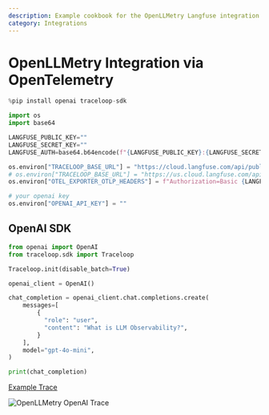 ```yaml
---
description: Example cookbook for the OpenLLMetry Langfuse integration using OpenTelemetry.
category: Integrations
---
```


# OpenLLMetry Integration via OpenTelemetry


```python
%pip install openai traceloop-sdk
```


```python
import os
import base64

LANGFUSE_PUBLIC_KEY=""
LANGFUSE_SECRET_KEY=""
LANGFUSE_AUTH=base64.b64encode(f"{LANGFUSE_PUBLIC_KEY}:{LANGFUSE_SECRET_KEY}".encode()).decode()

os.environ["TRACELOOP_BASE_URL"] = "https://cloud.langfuse.com/api/public/otel" # EU data region
# os.environ["TRACELOOP_BASE_URL"] = "https://us.cloud.langfuse.com/api/public/otel" # US data region
os.environ["OTEL_EXPORTER_OTLP_HEADERS"] = f"Authorization=Basic {LANGFUSE_AUTH}"

# your openai key
os.environ["OPENAI_API_KEY"] = ""
```

## OpenAI SDK


```python
from openai import OpenAI
from traceloop.sdk import Traceloop

Traceloop.init(disable_batch=True)

openai_client = OpenAI()

chat_completion = openai_client.chat.completions.create(
    messages=[
        {
          "role": "user",
          "content": "What is LLM Observability?",
        }
    ],
    model="gpt-4o-mini",
)

print(chat_completion)
```

[Example Trace](https://cloud.langfuse.com/project/cloramnkj0002jz088vzn1ja4/traces/e417c49b4044725e48aa0e089534fa12?timestamp=2025-02-02T22%3A04%3A04.487Z)

![OpenLLMetry OpenAI Trace](https://langfuse.com/images/cookbook/otel-integration-openllmetry/openllmetry-openai-trace.png)
